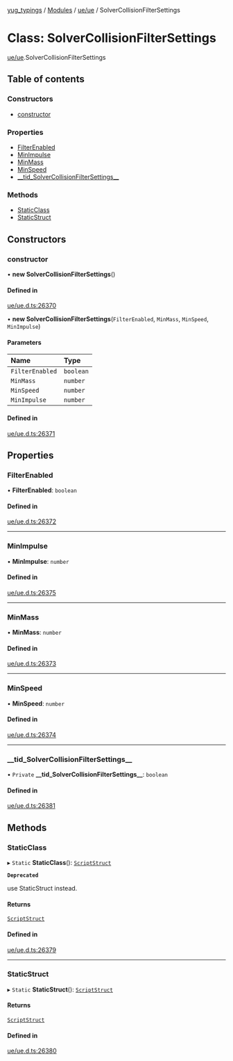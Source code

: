 [yug_typings](../README.md) / [Modules](../modules.md) / [ue/ue](../modules/ue_ue.md) / SolverCollisionFilterSettings

# Class: SolverCollisionFilterSettings

[ue/ue](../modules/ue_ue.md).SolverCollisionFilterSettings

## Table of contents

### Constructors

- [constructor](ue_ue.SolverCollisionFilterSettings.md#constructor)

### Properties

- [FilterEnabled](ue_ue.SolverCollisionFilterSettings.md#filterenabled)
- [MinImpulse](ue_ue.SolverCollisionFilterSettings.md#minimpulse)
- [MinMass](ue_ue.SolverCollisionFilterSettings.md#minmass)
- [MinSpeed](ue_ue.SolverCollisionFilterSettings.md#minspeed)
- [\_\_tid\_SolverCollisionFilterSettings\_\_](ue_ue.SolverCollisionFilterSettings.md#__tid_solvercollisionfiltersettings__)

### Methods

- [StaticClass](ue_ue.SolverCollisionFilterSettings.md#staticclass)
- [StaticStruct](ue_ue.SolverCollisionFilterSettings.md#staticstruct)

## Constructors

### constructor

• **new SolverCollisionFilterSettings**()

#### Defined in

[ue/ue.d.ts:26370](https://github.com/YugMetaverse/yug_typings/blob/b7d9b19/ue/ue.d.ts#L26370)

• **new SolverCollisionFilterSettings**(`FilterEnabled`, `MinMass`, `MinSpeed`, `MinImpulse`)

#### Parameters

| Name | Type |
| :------ | :------ |
| `FilterEnabled` | `boolean` |
| `MinMass` | `number` |
| `MinSpeed` | `number` |
| `MinImpulse` | `number` |

#### Defined in

[ue/ue.d.ts:26371](https://github.com/YugMetaverse/yug_typings/blob/b7d9b19/ue/ue.d.ts#L26371)

## Properties

### FilterEnabled

• **FilterEnabled**: `boolean`

#### Defined in

[ue/ue.d.ts:26372](https://github.com/YugMetaverse/yug_typings/blob/b7d9b19/ue/ue.d.ts#L26372)

___

### MinImpulse

• **MinImpulse**: `number`

#### Defined in

[ue/ue.d.ts:26375](https://github.com/YugMetaverse/yug_typings/blob/b7d9b19/ue/ue.d.ts#L26375)

___

### MinMass

• **MinMass**: `number`

#### Defined in

[ue/ue.d.ts:26373](https://github.com/YugMetaverse/yug_typings/blob/b7d9b19/ue/ue.d.ts#L26373)

___

### MinSpeed

• **MinSpeed**: `number`

#### Defined in

[ue/ue.d.ts:26374](https://github.com/YugMetaverse/yug_typings/blob/b7d9b19/ue/ue.d.ts#L26374)

___

### \_\_tid\_SolverCollisionFilterSettings\_\_

• `Private` **\_\_tid\_SolverCollisionFilterSettings\_\_**: `boolean`

#### Defined in

[ue/ue.d.ts:26381](https://github.com/YugMetaverse/yug_typings/blob/b7d9b19/ue/ue.d.ts#L26381)

## Methods

### StaticClass

▸ `Static` **StaticClass**(): [`ScriptStruct`](ue_ue.ScriptStruct.md)

**`Deprecated`**

use StaticStruct instead.

#### Returns

[`ScriptStruct`](ue_ue.ScriptStruct.md)

#### Defined in

[ue/ue.d.ts:26379](https://github.com/YugMetaverse/yug_typings/blob/b7d9b19/ue/ue.d.ts#L26379)

___

### StaticStruct

▸ `Static` **StaticStruct**(): [`ScriptStruct`](ue_ue.ScriptStruct.md)

#### Returns

[`ScriptStruct`](ue_ue.ScriptStruct.md)

#### Defined in

[ue/ue.d.ts:26380](https://github.com/YugMetaverse/yug_typings/blob/b7d9b19/ue/ue.d.ts#L26380)

